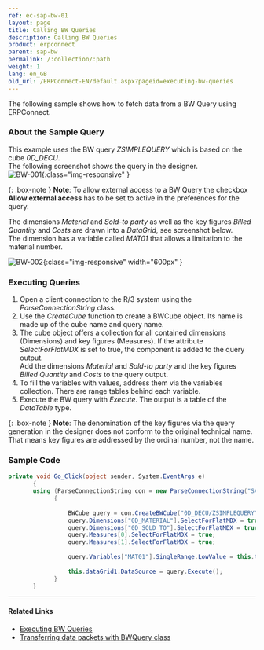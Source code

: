 ```yaml
---
ref: ec-sap-bw-01
layout: page
title: Calling BW Queries
description: Calling BW Queries
product: erpconnect
parent: sap-bw
permalink: /:collection/:path
weight: 1
lang: en_GB
old_url: /ERPConnect-EN/default.aspx?pageid=executing-bw-queries
---
```


The following sample shows how to fetch data from a BW Query using ERPConnect.

### About the Sample Query
This example uses the BW query *ZSIMPLEQUERY* which is based on the cube *0D_DECU*. <br>
The following screenshot shows the query in the designer. <br>
![BW-001](/img/content/BW-001.png){:class="img-responsive" }

{: .box-note }
**Note**: To allow external access to a BW Query the checkbox **Allow external access** has to be set to active in the preferences for the query.

The dimensions *Material* and *Sold-to party* as well as the key figures *Billed Quantity* and *Costs* are drawn into a *DataGrid*, see screenshot below. <br>
The dimension has a variable called *MAT01* that allows a limitation to the material number.

![BW-002](/img/content/BW-002.png){:class="img-responsive" width="600px" }

### Executing Queries
1. Open a client connection to the R/3 system using the *ParseConnectionString* class.
2. Use the *CreateCube* function to create a BWCube object. 
Its name is made up of the cube name and query name.
3. The cube object offers a collection for all contained dimensions (Dimensions) and key figures (Measures). 
If the attribute *SelectForFlatMDX* is set to true, the component is added to the query output. <br>
Add the dimensions *Material* and *Sold-to party* and the key figures *Billed Quantity* and *Costs* to the query output.
4. To fill the variables with values, address them via the variables collection. 
There are range tables behind each variable.
5. Execute the BW query with *Execute*. The output is a table of the *DataTable* type. 

{: .box-note }
**Note**: The denomination of the key figures via the query generation in the designer does not conform to the original 
technical name. That means key figures are addressed by the ordinal number, not the name.

### Sample Code

```csharp
private void Go_Click(object sender, System.EventArgs e)
       {
       using (ParseConnectionString con = new ParseConnectionString("SAPServer", 00, "SAPUser", "Password", "EN", "800"))
             { 
 
                 BWCube query = con.CreateBWCube("0D_DECU/ZSIMPLEQUERY");
                 query.Dimensions["0D_MATERIAL"].SelectForFlatMDX = true;
                 query.Dimensions["0D_SOLD_TO"].SelectForFlatMDX = true;
                 query.Measures[0].SelectForFlatMDX = true;
                 query.Measures[1].SelectForFlatMDX = true;
 
                 query.Variables["MAT01"].SingleRange.LowValue = this.txtMatNr.Text;
			 
                 this.dataGrid1.DataSource = query.Execute();
             }
       }
```
<!---
<details>
<summary>Click to open VB example.</summary>
{% highlight visualbasic %}
Private Sub Go_Click(ByVal sender As Object, ByVal e As System.EventArgs)
 
    Using con As ParseConnectionString = New ParseConnectionString
 
 
        con.UserName = "erpconnect"
        con.Password = "pass"
        con.Language = "DE"
        con.Client = "800"
        con.Host = "sapserver"
        con.SystemNumber = 11
 
        con.Open(False)
 
        Dim query As BWCube = _
           con.CreateBWCube("0D_DECU/ZSIMPLEQUERY")
 
        query.Dimensions("0D_MATERIAL").SelectForFlatMDX = True
        query.Dimensions("0D_SOLD_TO").SelectForFlatMDX = True
        query.Measures(0).SelectForFlatMDX = True
        query.Measures(1).SelectForFlatMDX = True
        query.Variables("MAT01").SingleRange.LowValue = _ Me.txtMatNr.Text
        Me.dataGrid1.DataSource = query.Execute
    End Using
 
End Sub
{% endhighlight %}
</details>
-->


****
#### Related Links
- [Executing BW Queries](https://kb.theobald-software.com/erpconnect-samples/executing-bw-queries)
- [Transferring data packets with BWQuery class](https://kb.theobald-software.com/erpconnect-samples/transferring-data-packets-with-bwquery-class)